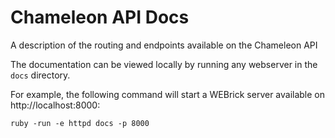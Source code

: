# Chameleon API Docs

A description of the routing and endpoints available on the Chameleon API

The documentation can be viewed locally by running any webserver in the `docs` directory.

For example, the following command will start a WEBrick server available on http://localhost:8000:

```
ruby -run -e httpd docs -p 8000
```